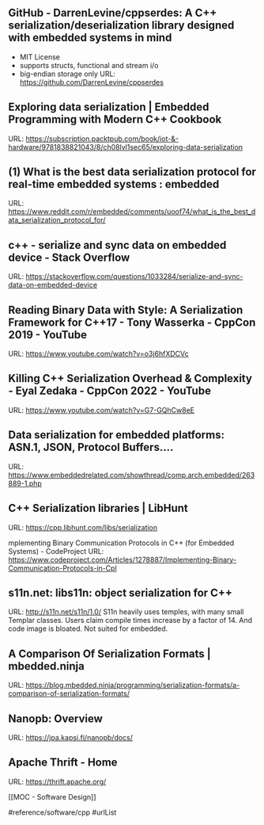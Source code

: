 

## GitHub - DarrenLevine/cppserdes: A C++ serialization/deserialization library designed with embedded systems in mind
- MIT License
- supports structs, functional and stream i/o
- big-endian storage only
URL: https://github.com/DarrenLevine/cppserdes
## Exploring data serialization | Embedded Programming with Modern C++ Cookbook
URL: https://subscription.packtpub.com/book/iot-&-hardware/9781838821043/8/ch08lvl1sec65/exploring-data-serialization
## (1) What is the best data serialization protocol for real-time embedded systems : embedded
URL: https://www.reddit.com/r/embedded/comments/uoof74/what_is_the_best_data_serialization_protocol_for/

## c++ - serialize and sync data on embedded device - Stack Overflow
URL: https://stackoverflow.com/questions/1033284/serialize-and-sync-data-on-embedded-device
## Reading Binary Data with Style: A Serialization Framework for C++17 - Tony Wasserka - CppCon 2019 - YouTube
URL: https://www.youtube.com/watch?v=o3j6hfXDCVc
## Killing C++ Serialization Overhead & Complexity - Eyal Zedaka - CppCon 2022 - YouTube
URL: https://www.youtube.com/watch?v=G7-GQhCw8eE
## Data serialization for embedded platforms: ASN.1, JSON, Protocol Buffers....
URL: https://www.embeddedrelated.com/showthread/comp.arch.embedded/263889-1.php
## C++ Serialization libraries | LibHunt
URL: https://cpp.libhunt.com/libs/serialization

mplementing Binary Communication Protocols in C++ (for Embedded Systems) - CodeProject
URL: https://www.codeproject.com/Articles/1278887/Implementing-Binary-Communication-Protocols-in-Cpl

## s11n.net: libs11n: object serialization for C++
URL: http://s11n.net/s11n/1.0/
S11n heavily uses temples,  with many small Templar classes.   Users claim compile times increase by a factor of 14.  And code image is bloated.   Not suited for embedded. 

## A Comparison Of Serialization Formats | mbedded.ninja
URL: https://blog.mbedded.ninja/programming/serialization-formats/a-comparison-of-serialization-formats/


## Nanopb: Overview
URL: https://jpa.kapsi.fi/nanopb/docs/

## Apache Thrift - Home
URL: https://thrift.apache.org/

[[MOC - Software Design]]

#reference/software/cpp
#urlList